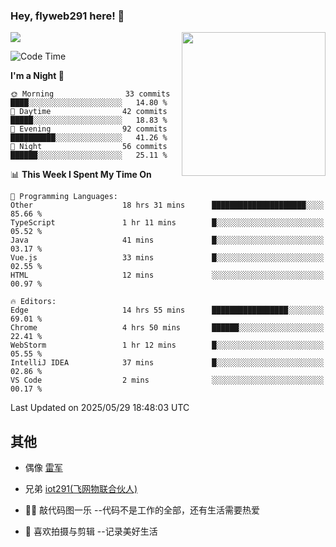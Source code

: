 ### Hey, flyweb291 here! 👋

![](https://metrics.lecoq.io/cherry291?template=classic&config.timezone=Asia%2FShanghai)
<img align='right' src="https://media.giphy.com/media/M9gbBd9nbDrOTu1Mqx/giphy.gif" width="230">
<!-- ![](https://github-readme-stats-ouuan.vercel.app/api?username=flyweb291&theme=dark&show_icons=true) -->

<!--START_SECTION:waka-->
![Code Time](http://img.shields.io/badge/Code%20Time-1%2C225%20hrs%2020%20mins-blue)

**I'm a Night 🦉** 

```text
🌞 Morning                33 commits          ████░░░░░░░░░░░░░░░░░░░░░   14.80 % 
🌆 Daytime                42 commits          █████░░░░░░░░░░░░░░░░░░░░   18.83 % 
🌃 Evening                92 commits          ██████████░░░░░░░░░░░░░░░   41.26 % 
🌙 Night                  56 commits          ██████░░░░░░░░░░░░░░░░░░░   25.11 % 
```


📊 **This Week I Spent My Time On** 

```text
💬 Programming Languages: 
Other                    18 hrs 31 mins      █████████████████████░░░░   85.66 % 
TypeScript               1 hr 11 mins        █░░░░░░░░░░░░░░░░░░░░░░░░   05.52 % 
Java                     41 mins             █░░░░░░░░░░░░░░░░░░░░░░░░   03.17 % 
Vue.js                   33 mins             █░░░░░░░░░░░░░░░░░░░░░░░░   02.55 % 
HTML                     12 mins             ░░░░░░░░░░░░░░░░░░░░░░░░░   00.97 % 

🔥 Editors: 
Edge                     14 hrs 55 mins      █████████████████░░░░░░░░   69.01 % 
Chrome                   4 hrs 50 mins       ██████░░░░░░░░░░░░░░░░░░░   22.41 % 
WebStorm                 1 hr 12 mins        █░░░░░░░░░░░░░░░░░░░░░░░░   05.55 % 
IntelliJ IDEA            37 mins             █░░░░░░░░░░░░░░░░░░░░░░░░   02.86 % 
VS Code                  2 mins              ░░░░░░░░░░░░░░░░░░░░░░░░░   00.17 % 
```


 Last Updated on 2025/05/29 18:48:03 UTC
<!--END_SECTION:waka-->

<!--
**flyweb291/数字游牧人** is a ✨ _special_ ✨ repository because its `README.md` (this file) appears on your GitHub profile.

Here are some ideas to get you started:

- 🔭 I’m currently working on ...
- 🌱 I’m currently learning ...
- 👯 I’m looking to collaborate on ...
- 🤔 I’m looking for help with ...
- 💬 Ask me about ...
- 📫 How to reach me: ...
- 😄 Pronouns: ...
- ⚡ Fun fact: ...
-->

 ## 其他
 
- 偶像 [雷军](https://weibo.com/u/1749127163)
- 兄弟 [iot291(飞网物联合伙人)](https://github.com/iot291)

- 👨‍💻 敲代码图一乐    --代码不是工作的全部，还有生活需要热爱
- 🎥 喜欢拍摄与剪辑  --记录美好生活

